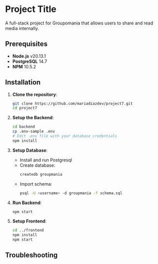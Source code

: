 # Project Title

A full-stack project for Groupomania that allows users to share and read media internally.

## Prerequisites

- **Node.js** v20.13.1
- **PostgreSQL**  14.7 
- **NPM** 10.5.2

## Installation

1. **Clone the repository**:
   ```sh
   git clone https://github.com/mariadiazdev/project7.git
   cd project7
   ```

2. **Setup the Backend**:
   ```sh
   cd backend
   cp .env-sample .env
   # Edit .env file with your database credentials
   npm install
   ```

3. **Setup Database**:
   - Install and run Postgresql
   - Create  database:
     ```sh
     createdb groupmania
     ```
   - Import schema:
     ```sh
     psql -U <username> -d groupmania -f schema.sql
     ```

4. **Run Backend**:
   ```sh
   npm start
   ```

5. **Setup Frontend**:
   ```sh
   cd ../frontend
   npm install
   npm start
   ```

## Troubleshooting

